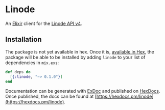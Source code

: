 # Linode

An [Elixir](https://elixir-lang.org/) client for the [Linode API v4](https://developers.linode.com/v4/).

## Installation

The package is not yet available in hex.
Once it is, [available in Hex](https://hex.pm/docs/publish), the package will be able to be installed by adding `linode` to your list of dependencies in `mix.exs`:

```elixir
def deps do
  [{:linode, "~> 0.1.0"}]
end
```

Documentation can be generated with [ExDoc](https://github.com/elixir-lang/ex_doc) and published on [HexDocs](https://hexdocs.pm).
Once published, the docs can be found at [https://hexdocs.pm/linode](https://hexdocs.pm/linode).
